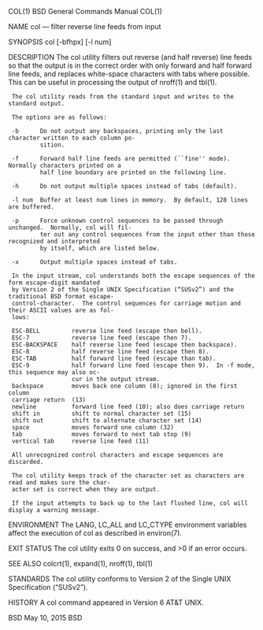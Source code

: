 COL(1)                                BSD General Commands Manual                               COL(1)

NAME
     col — filter reverse line feeds from input

SYNOPSIS
     col [-bfhpx] [-l num]

DESCRIPTION
     The col utility filters out reverse (and half reverse) line feeds so that the output is in the
     correct order with only forward and half forward line feeds, and replaces white-space characters
     with tabs where possible.  This can be useful in processing the output of nroff(1) and tbl(1).

     The col utility reads from the standard input and writes to the standard output.

     The options are as follows:

     -b      Do not output any backspaces, printing only the last character written to each column po‐
             sition.

     -f      Forward half line feeds are permitted (``fine'' mode).  Normally characters printed on a
             half line boundary are printed on the following line.

     -h      Do not output multiple spaces instead of tabs (default).

     -l num  Buffer at least num lines in memory.  By default, 128 lines are buffered.

     -p      Force unknown control sequences to be passed through unchanged.  Normally, col will fil‐
             ter out any control sequences from the input other than those recognized and interpreted
             by itself, which are listed below.

     -x      Output multiple spaces instead of tabs.

     In the input stream, col understands both the escape sequences of the form escape-digit mandated
     by Version 2 of the Single UNIX Specification (“SUSv2”) and the traditional BSD format escape-
     control-character.  The control sequences for carriage motion and their ASCII values are as fol‐
     lows:

     ESC-BELL         reverse line feed (escape then bell).
     ESC-7            reverse line feed (escape then 7).
     ESC-BACKSPACE    half reverse line feed (escape then backspace).
     ESC-8            half reverse line feed (escape then 8).
     ESC-TAB          half forward line feed (escape than tab).
     ESC-9            half forward line feed (escape then 9).  In -f mode, this sequence may also oc‐
                      cur in the output stream.
     backspace        moves back one column (8); ignored in the first column
     carriage return  (13)
     newline          forward line feed (10); also does carriage return
     shift in         shift to normal character set (15)
     shift out        shift to alternate character set (14)
     space            moves forward one column (32)
     tab              moves forward to next tab stop (9)
     vertical tab     reverse line feed (11)

     All unrecognized control characters and escape sequences are discarded.

     The col utility keeps track of the character set as characters are read and makes sure the char‐
     acter set is correct when they are output.

     If the input attempts to back up to the last flushed line, col will display a warning message.

ENVIRONMENT
     The LANG, LC_ALL and LC_CTYPE environment variables affect the execution of col as described in
     environ(7).

EXIT STATUS
     The col utility exits 0 on success, and >0 if an error occurs.

SEE ALSO
     colcrt(1), expand(1), nroff(1), tbl(1)

STANDARDS
     The col utility conforms to Version 2 of the Single UNIX Specification (“SUSv2”).

HISTORY
     A col command appeared in Version 6 AT&T UNIX.

BSD                                          May 10, 2015                                          BSD
